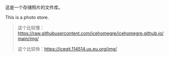 这是一个存储照片的文件库。

This is a photo store.

> 这个比较慢：https://raw.githubusercontent.com/icehomegre/icehomegre.github.io/main/img/
> 
> 这个比较快：https://icegit.114514.us.eu.org/img/
